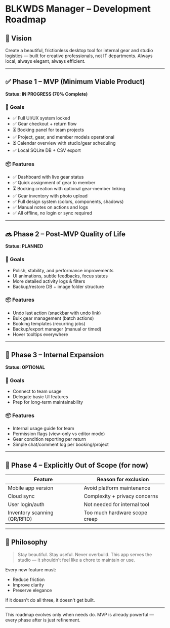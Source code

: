 # BLKWDS Manager – Development Roadmap

## 🎯 Vision
Create a beautiful, frictionless desktop tool for internal gear and studio logistics — built for creative professionals, not IT departments. Always local, always elegant, always efficient.

---

## ✅ Phase 1 – MVP (Minimum Viable Product)
**Status: IN PROGRESS (70% Complete)**

### 🎯 Goals
- ✅ Full UI/UX system locked
- ✅ Gear checkout + return flow
- ⏳ Booking panel for team projects
- ✅ Project, gear, and member models operational
- ⏳ Calendar overview with studio/gear scheduling
- ✅ Local SQLite DB + CSV export

### 📦 Features
- ✅ Dashboard with live gear status
- ✅ Quick assignment of gear to member
- ⏳ Booking creation with optional gear-member linking
- ✅ Gear inventory with photo upload
- ✅ Full design system (colors, components, shadows)
- ✅ Manual notes on actions and logs
- ✅ All offline, no login or sync required

---

## 🔜 Phase 2 – Post-MVP Quality of Life
**Status: PLANNED**

### 🎯 Goals
- Polish, stability, and performance improvements
- UI animations, subtle feedbacks, focus states
- More detailed activity logs & filters
- Backup/restore DB + image folder structure

### 📦 Features
- Undo last action (snackbar with undo link)
- Bulk gear management (batch actions)
- Booking templates (recurring jobs)
- Backup/export manager (manual or timed)
- Hover tooltips everywhere

---

## 🧪 Phase 3 – Internal Expansion
**Status: OPTIONAL**

### 🎯 Goals
- Connect to team usage
- Delegate basic UI features
- Prep for long-term maintainability

### 📦 Features
- Internal usage guide for team
- Permission flags (view-only vs editor mode)
- Gear condition reporting per return
- Simple chat/comment log per booking/project

---

## 🚫 Phase 4 – Explicitly Out of Scope (for now)
| Feature                | Reason for exclusion              |
|------------------------|-----------------------------------|
| Mobile app version     | Avoid platform maintenance         |
| Cloud sync             | Complexity + privacy concerns      |
| User login/auth        | Not needed for internal tool       |
| Inventory scanning (QR/RFID) | Too much hardware scope creep |

---

## 🧩 Philosophy
> Stay beautiful. Stay useful. Never overbuild.
This app serves the studio — it shouldn't feel like a chore to maintain or use.

Every new feature must:
- Reduce friction
- Improve clarity
- Preserve elegance

If it doesn't do all three, it doesn't get built.

---

This roadmap evolves only when needs do. MVP is already powerful — every phase after is just refinement.
